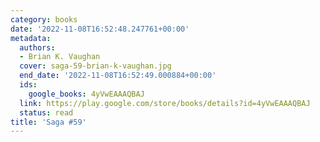 ```yaml
---
category: books
date: '2022-11-08T16:52:48.247761+00:00'
metadata:
  authors:
  - Brian K. Vaughan
  cover: saga-59-brian-k-vaughan.jpg
  end_date: '2022-11-08T16:52:49.000884+00:00'
  ids:
    google_books: 4yVwEAAAQBAJ
  link: https://play.google.com/store/books/details?id=4yVwEAAAQBAJ
  status: read
title: 'Saga #59'
---
```

